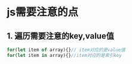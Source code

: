 # js需要注意的点
## 1. 遍历需要注意的key,value值
```js
for(let item of array){}// item对应的是value值
for(let item in array){}//item对应的是索引key
```